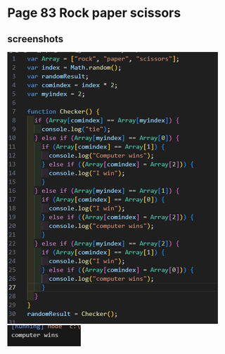 # Page 83 Rock paper scissors

## screenshots

![code](screenshots/code.png)
![output](screenshots/output.png)
